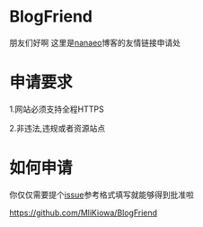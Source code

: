 # BlogFriend
朋友们好啊
这里是[nanaeo](https://nanaeo.cn)博客的友情链接申请处
# 申请要求
1.网站必须支持全程HTTPS

2.非违法,违规或者资源站点

# 如何申请
你仅仅需要提个[issue](https://github.com/MliKiowa/BlogFriend/issues)参考格式填写就能够得到批准啦

https://github.com/MliKiowa/BlogFriend
